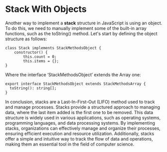 # Stack With Objects

Another way to implement a **stack** structure in JavaScript is using an object. To do this, we need to manually implement some of the built-in array functions, such as the toString() method. Let's start by defining the object structure as follows:

```tsx
class Stack implements StackMethodsObject {
	constructor() {
		this.count = 0;
		this.items = {};
}
```

Where the interface ‘StackMethodsObject’ extends the Array one:

```tsx
export interface StackMethodsObject extends StackMethodsArray {
  toString(): string[];
}
```

In conclusion, stacks are a Last-In-First-Out (LIFO) method used to track and manage processes. Stacks provide a structured approach to managing data, where the last item added is the first one to be removed. This data structure is widely used in various applications, such as operating systems, programming languages, and data processing systems. By implementing stacks, organizations can effectively manage and organize their processes, ensuring efficient execution and resource utilization. Additionally, stacks offer a simple and intuitive way to track the flow of data and operations, making them an essential tool in the field of computer science.
